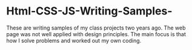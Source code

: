# Html-CSS-JS-Writing-Samples-
These are writing samples of my class projects two years ago. The web page was not well applied with design principles. The main focus is that how I solve problems and worked out my own coding. 
